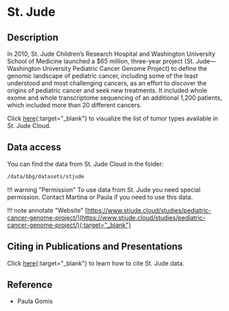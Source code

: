 # St. Jude

## Description
In 2010, St. Jude Children’s Research Hospital and Washington University School of Medicine launched a $65 million, three-year project (St. Jude—Washington University Pediatric Cancer Genome Project) to define the genomic landscape of pediatric cancer, including some of the least understood and most challenging cancers, as an effort to discover the origins of pediatric cancer and seek new treatments. It included whole exome and whole transcriptome sequencing of an additional 1,200 patients, which included more than 20 different cancers.


Click [here](https://platform.stjude.cloud/data/diseases/tumor){:target="_blank"} to visualize the list of tumor types available in St. Jude Cloud. 


## Data access
You can find the data from St. Jude Cloud in the folder:
```bash 
/data/bbg/datasets/stjude
```

!!! warning "Permission"
	To use data from St. Jude  you need special permission. Contact Martina or Paula if you need to use this data. 


!!! note annotate "Website" 
	[https://www.stjude.cloud/studies/pediatric-cancer-genome-project/](https://www.stjude.cloud/studies/pediatric-cancer-genome-project/){:target="_blank"}

## Citing in Publications and Presentations

Click [here](https://university.stjude.cloud/docs/citing-stjude-cloud/){:target="_blank"} to learn how to cite St. Jude data.


## Reference
- Paula Gomis

